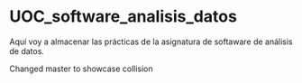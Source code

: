 # UOC_software_analisis_datos

Aquí voy a almacenar las prácticas de la asignatura de softaware de análisis de datos.

Changed master to showcase collision

